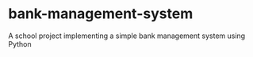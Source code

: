 # bank-management-system
A school project implementing a simple bank management system using Python
